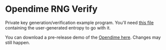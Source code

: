 # Opendime RNG Verify

Private key generation/verification example program. You'll need [this file](https://opendime.com/static/downloads/rng/entropy.txt) containing the user-generated entropy to go with it.

You can download a pre-release demo of the [Opendime here](https://opendime.com/static/downloads/opendime-example-apr19.zip). Changes may still happen. 
